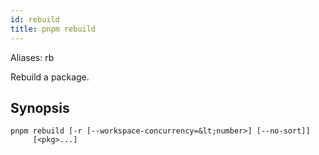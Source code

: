 ```yaml
---
id: rebuild
title: pnpm rebuild
---
```


Aliases: rb

Rebuild a package.

## Synopsis

```text
pnpm rebuild [-r [--workspace-concurrency=&lt;number>] [--no-sort]]
     [<pkg>...]
```
